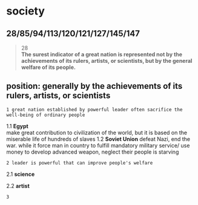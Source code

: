 society
==============
28/85/94/113/120/121/127/145/147
------------------
>28  
>**The surest indicator of a great nation is represented not by the achievements of its rulers, artists, or scientists, but by the general welfare of its people.**

## position: generally by the achievements of its rulers, artists, or scientists

    1 great nation established by powerful leader often sacrifice the well-being of ordinary people
1.1 **Egypt**  
make great contribution to civilization of the world, but it is based on the miserable life of hundreds of slaves 
1.2 **Soviet Union**
defeat Nazi, end the war. while it force man in country to  fulfill mandatory military service/ use money to develop advanced weapon, neglect their people is starving

    2 leader is powerful that can improve people's welfare
2.1 **science**

2.2 **artist**


    3
 
<!--stackedit_data:
eyJoaXN0b3J5IjpbNjc2Njk1OTg0LC0xNTQ0NjYyMjE3LDQ5MT
gwMzM0MCwtNzUwNzEzODQ4XX0=
-->